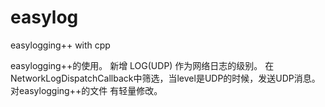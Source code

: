 # easylog
easylogging++  with cpp

easylogging++的使用。
新增 LOG(UDP) 作为网络日志的级别。
在NetworkLogDispatchCallback中筛选，当level是UDP的时候，发送UDP消息。
对easylogging++的文件 有轻量修改。